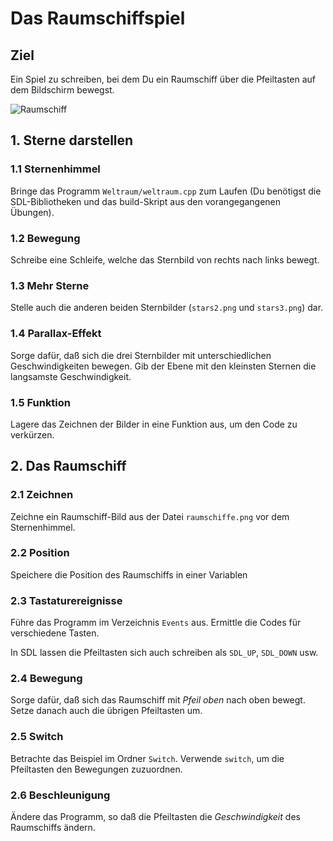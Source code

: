 
# Das Raumschiffspiel

## Ziel

Ein Spiel zu schreiben, bei dem Du ein Raumschiff über die Pfeiltasten auf dem Bildschirm bewegst.

![Raumschiff](raumschiff.png)

## 1. Sterne darstellen

### 1.1 Sternenhimmel

Bringe das Programm `Weltraum/weltraum.cpp` zum Laufen (Du benötigst die SDL-Bibliotheken und das build-Skript aus den vorangegangenen Übungen).

### 1.2 Bewegung

Schreibe eine Schleife, welche das Sternbild von rechts nach links bewegt.

### 1.3 Mehr Sterne

Stelle auch die anderen beiden Sternbilder (`stars2.png` und `stars3.png`) dar. 

### 1.4 Parallax-Effekt

Sorge dafür, daß sich die drei Sternbilder mit unterschiedlichen Geschwindigkeiten bewegen. Gib der Ebene mit den kleinsten Sternen die langsamste Geschwindigkeit.

### 1.5 Funktion

Lagere das Zeichnen der Bilder in eine Funktion aus, um den Code zu verkürzen.


## 2. Das Raumschiff

### 2.1 Zeichnen

Zeichne ein Raumschiff-Bild aus der Datei `raumschiffe.png` vor dem Sternenhimmel.

### 2.2 Position

Speichere die Position des Raumschiffs in einer Variablen

### 2.3 Tastaturereignisse

Führe das Programm im Verzeichnis `Events` aus. Ermittle die Codes für verschiedene Tasten.

In SDL lassen die Pfeiltasten sich auch schreiben als `SDL_UP`, `SDL_DOWN` usw.

### 2.4 Bewegung

Sorge dafür, daß sich das Raumschiff mit *Pfeil oben* nach oben bewegt. Setze danach auch die übrigen Pfeiltasten um.

### 2.5 Switch

Betrachte das Beispiel im Ordner `Switch`. Verwende `switch`, um die Pfeiltasten den Bewegungen zuzuordnen.

### 2.6 Beschleunigung

Ändere das Programm, so daß die Pfeiltasten die *Geschwindigkeit* des Raumschiffs ändern.
